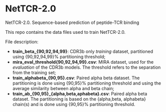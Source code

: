 # NetTCR-2.0
NetTCR-2.0. Sequence-based prediction of peptide-TCR binding

This repo contains the data files used to train NetTCR-2.0.

File description:
- **train_beta_{90,92,94,99}**: CDR3b only *training* dataset, partitioned using {90,92,94,99}% partitioning threshold;
- **mira_eval_threshold{90,92,94,99}.csv**: MIRA dataset, used for the *evaluation* of the CDR3b models. The threshold refers to the separation from the training set; 
- **train_alphabeta_{90,95}.csv**: Paired alpha beta dataset. The partitioning is done using {90,95}% partitioning threshold and using the average similarity between alpha and beta chain;
- **train_ab_{90,95}_{alpha,beta,aphabeta}.csv**: Paired alpha beta dataset. The partitioning is based on the {alpha,beta, alphabeta} chain(s) and is done using {90,95}% partitioning threshold.

